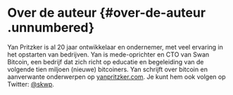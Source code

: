# Over de auteur {#over-de-auteur .unnumbered}

Yan Pritzker is al 20 jaar ontwikkelaar en ondernemer, met veel ervaring
in het opstarten van bedrijven. Yan is mede-oprichter en CTO van Swan
Bitcoin, een bedrijf dat zich richt op educatie en begeleiding van de
volgende tien miljoen (nieuwe) bitcoiners. Yan schrijft over bitcoin en
aanverwante onderwerpen op [yanpritzker.com](https://yanpritzker.com).
Je kunt hem ook volgen op Twitter: [\@skwp](https://twitter.com/skwp).
